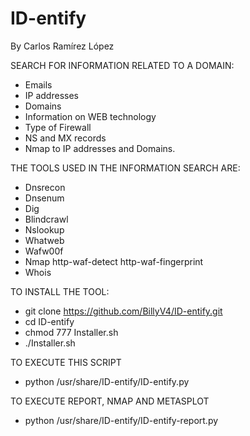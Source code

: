 # ID-entify
By Carlos Ramírez López

SEARCH FOR INFORMATION RELATED TO A DOMAIN: 
  - Emails 
  - IP addresses 
  - Domains 
  - Information on WEB technology 
  - Type of Firewall 
  - NS and MX records 
  - Nmap to IP addresses and Domains.

THE TOOLS USED IN THE INFORMATION SEARCH ARE:
  - Dnsrecon
  - Dnsenum
  - Dig
  - Blindcrawl
  - Nslookup
  - Whatweb
  - Wafw00f
  - Nmap http-waf-detect http-waf-fingerprint
  - Whois
 
TO INSTALL THE TOOL:
  -	git clone https://github.com/BillyV4/ID-entify.git
  -	cd ID-entify
  -	chmod 777 Installer.sh
  -	./Installer.sh

TO EXECUTE THIS SCRIPT 
  -	python /usr/share/ID-entify/ID-entify.py 

TO EXECUTE REPORT, NMAP AND METASPLOT 
  -	python /usr/share/ID-entify/ID-entify-report.py
